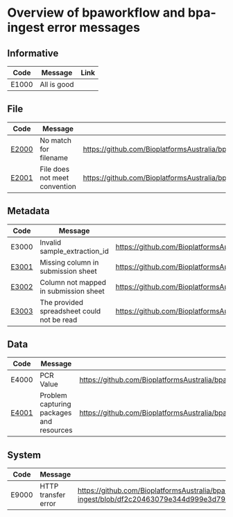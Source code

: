 # Overview of bpaworkflow and bpa-ingest error messages

## Informative

| Code | Message | Link |
| ---- | ------- | -----|
| E1000 | All is good ||

## File

| Code | Message | Link |
| ---- | ------- | -----|
| [E2000](E2000.md) | No match for filename | https://github.com/BioplatformsAustralia/bpa-ingest/blob/a212eb233ef384e6f7c331791a01471540bdefa9/bpaingest/abstract.py#L37 |
| [E2001](E2001.md) | File does not meet convention | https://github.com/BioplatformsAustralia/bpaworkflow/blob/60c6d4546d2fe1b4d80927493a0305feb10c3073/bpaworkflow/bpaworkflow/validate.py#L63 |

## Metadata

| Code | Message | Link |
| ---- | ------- | -----|
| E3000 | Invalid sample_extraction_id | https://github.com/BioplatformsAustralia/bpa-ingest/blob/40e8436f0d19316fb2cd0b0d626df55d90cd8346/bpaingest/libs/ingest_utils.py#L45 |
| [E3001](E3001.md) | Missing column in submission sheet | https://github.com/BioplatformsAustralia/bpa-ingest/blob/a212eb233ef384e6f7c331791a01471540bdefa9/bpaingest/libs/excel_wrapper.py#L177 |
| [E3002](E3002.md) | Column not mapped in submission sheet | https://github.com/BioplatformsAustralia/bpa-ingest/blob/a212eb233ef384e6f7c331791a01471540bdefa9/bpaingest/libs/excel_wrapper.py#L190 |
| [E3003](E3003.md) | The provided spreadsheet could not be read | https://github.com/BioplatformsAustralia/bpaworkflow/blob/60c6d4546d2fe1b4d80927493a0305feb10c3073/bpaworkflow/bpaworkflow/validate.py#L53  |

## Data

| Code | Message | Link |
| ---- | ------- | -----|
| E4000 | PCR Value | https://github.com/BioplatformsAustralia/bpa-ingest/blob/40e8436f0d19316fb2cd0b0d626df55d90cd8346/bpaingest/libs/ingest_utils.py#L22 |
| [E4001](E4001.md) | Problem capturing packages and resources | https://github.com/BioplatformsAustralia/bpaworkflow/blob/60c6d4546d2fe1b4d80927493a0305feb10c3073/bpaworkflow/bpaworkflow/tasks.py#L218 |


## System

| Code | Message | Link |
| ---- | ------- | -----|
| E9000 | HTTP transfer error | https://github.com/BioplatformsAustralia/bpa-ingest/blob/df2c20463079e344d999e3d79090c40d9b613ca5/bpaingest/libs/fetch_data.py#L106 |
